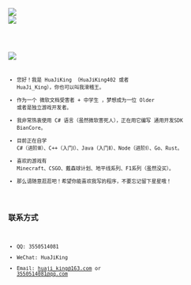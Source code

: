 <code>
<img src="https://img.shields.io/static/v1?label=OS&message=Win10&style=for-the-badge&logo=Windows&color=blue" />
<img src="https://img.shields.io/static/v1?label=Editor&message=VS&style=for-the-badge&logo=Visual%20Studio&color=purple" /> 
<code>

##
<img src="https://github-readme-stats.vercel.app/api?username=huajiking402&show_icons=true&theme=dark&locale=cn#gh-dark-mode-only" />

- 您好！我是 HuaJiKing （HuaJiKing402 或者 HuaJi_King），你也可以叫我滑稽王。
- 作为一个 微软文档受害者 + 中学生 ，梦想成为一位 Older 或者是独立游戏开发者。
- 我非常热衷使用 C# 语言（虽然微软害死人），正在用它编写 通用开发SDK BianCore。
- 目前正在自学 C#（进阶Ⅲ）、C++（入门Ⅰ）、Java（入门Ⅱ）、Node（进阶Ⅰ）、Go、Rust。
- 喜欢的游戏有 Minecraft、CSGO、戴森球计划、地平线系列、F1系列（虽然没买）。
- 那么请随意逛逛吧！希望你能喜欢我写的程序，不要忘记留下星星哦！

## 联系方式
- QQ: 3550514081
- WeChat: HuaJiKing
- Email: huaji_king@163.com or 3550514081@qq.com
